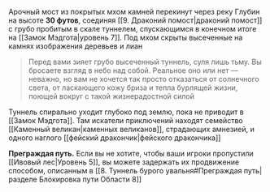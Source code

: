 Арочный мост из покрытых мхом камней перекинут через реку Глубин на высоте **30 футов**, соединяя [[9. Драконий помост|драконий помост]] с грубо пробитым в скале туннелем, спускающимся в конечном итоге на [[Замок Мэдгота|уровень 7]]. Под мхом скрыты высеченные на камнях изображения деревьев и лиан

>Перед вами зияет грубо высеченный туннель, суля лишь тьму. Вы бросаете взгляд в небо над собой. Реальное оно или нет — неважно, но вам не хочется так просто отказаться от солнечного света, от ласкающего кожу бриза и тепла бурлящей жизни, поющей вокруг с такой жизнерадостной силой

Туннель спирально уходит глубоко под землю, пока не приводит в [[Замок Мэдгота]]. Там искатели приключений находят семейство [[Каменный великан|каменных великанов]], страдающих амнезией, и одного наглого [[фейский дракончик|фейского дракончика]]

**Преграждая путь.** Если вы не хотите, чтобы ваши игроки пропустили [[Ивовый лес|Уровень 5]], вы можете задержать их продвижение способом, описанным в [[8. Туннель бурого увальня#Преграждая путь|разделе Блокировка пути Области 8]]
